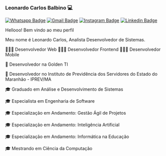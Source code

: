 ### Leonardo Carlos Balbino 💻

[![Whatsapp Badge](https://img.shields.io/badge/-Whatsapp-3CB371?style=flat-square&logo=Whatsapp&logoColor=white&link=https://api.whatsapp.com/send?phone=5598987895347)](mailto:leonardo.carlos8@gmail.com)
[![Gmail Badge](https://img.shields.io/badge/-Gmail-c14438?style=flat-square&logo=Gmail&logoColor=white&link=mailto:leonardo.carlos8@gmail.com)](mailto:leonardo.carlos8@gmail.com)
[![Instagram Badge](https://img.shields.io/badge/-Instagram-C71585?style=flat-square&labelColor=C71585&logo=instagram&logoColor=white&link=https://www.instagram.com/_leonardocarlos_/)](https://www.instagram.com/_leonardocarlos_/)
[![Linkedin Badge](https://img.shields.io/badge/-LinkedIn-blue?style=flat-square&logo=Linkedin&logoColor=white&link=https://www.linkedin.com/in/lenardocbalbino/)](https://www.linkedin.com/in/leonardocbalbino/)

Hellooo! Bem vindo ao meu perfil

Meu nome é Leonardo Carlos, Analista Desenvolvedor de Sistemas.

👨🏻‍💻 Desenvolvedor Web
👨🏻‍💻 Desenvolvedor Frontend
👨🏻‍💻 Desenvolvedor Mobile

💼 Desenvolvedor na Golden TI 

💼 Desenvolvedor no Instituto de Previdência dos Servidores do Estado do Maranhão - IPREV/MA

🎓 Graduado em Análise e Desenvolvimento de Sistemas

🎓 Especialista em Engenharia de Software

🎓 Especialização em Andamento: Gestão Ágil de Projetos

🎓 Especialização em Andamento: Inteligência Artificial

🎓 Especialização em Andamento: Informática na Educação

🎓 Mestrando em Ciência da Computação

<!--
**leonardocbalbino/leonardocbalbino** is a ✨ _special_ ✨ repository because its `README.md` (this file) appears on your GitHub profile.

Here are some ideas to get you started:

- 🔭 I’m currently working on ...
- 🌱 I’m currently learning ...
- 👯 I’m looking to collaborate on ...
- 🤔 I’m looking for help with ...
- 💬 Ask me about ...
- 📫 How to reach me: ...
- 😄 Pronouns: ...
- ⚡ Fun fact: ...
-->
